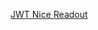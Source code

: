 
[JWT Nice Readout](https://www.pingidentity.com/en/company/blog/posts/2019/jwt-security-nobody-talks-about.html)